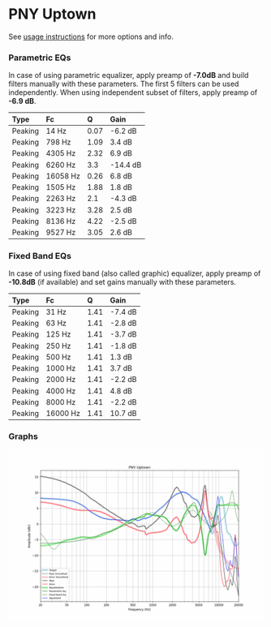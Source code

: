 # PNY Uptown
See [usage instructions](https://github.com/jaakkopasanen/AutoEq#usage) for more options and info.

### Parametric EQs
In case of using parametric equalizer, apply preamp of **-7.0dB** and build filters manually
with these parameters. The first 5 filters can be used independently.
When using independent subset of filters, apply preamp of **-6.9 dB**.

| Type    | Fc       |    Q | Gain     |
|:--------|:---------|:-----|:---------|
| Peaking | 14 Hz    | 0.07 | -6.2 dB  |
| Peaking | 798 Hz   | 1.09 | 3.4 dB   |
| Peaking | 4305 Hz  | 2.32 | 6.9 dB   |
| Peaking | 6260 Hz  | 3.3  | -14.4 dB |
| Peaking | 16058 Hz | 0.26 | 6.8 dB   |
| Peaking | 1505 Hz  | 1.88 | 1.8 dB   |
| Peaking | 2263 Hz  | 2.1  | -4.3 dB  |
| Peaking | 3223 Hz  | 3.28 | 2.5 dB   |
| Peaking | 8136 Hz  | 4.22 | -2.5 dB  |
| Peaking | 9527 Hz  | 3.05 | 2.6 dB   |

### Fixed Band EQs
In case of using fixed band (also called graphic) equalizer, apply preamp of **-10.8dB**
(if available) and set gains manually with these parameters.

| Type    | Fc       |    Q | Gain    |
|:--------|:---------|:-----|:--------|
| Peaking | 31 Hz    | 1.41 | -7.4 dB |
| Peaking | 63 Hz    | 1.41 | -2.8 dB |
| Peaking | 125 Hz   | 1.41 | -3.7 dB |
| Peaking | 250 Hz   | 1.41 | -1.8 dB |
| Peaking | 500 Hz   | 1.41 | 1.3 dB  |
| Peaking | 1000 Hz  | 1.41 | 3.7 dB  |
| Peaking | 2000 Hz  | 1.41 | -2.2 dB |
| Peaking | 4000 Hz  | 1.41 | 4.8 dB  |
| Peaking | 8000 Hz  | 1.41 | -2.2 dB |
| Peaking | 16000 Hz | 1.41 | 10.7 dB |

### Graphs
![](./PNY%20Uptown.png)